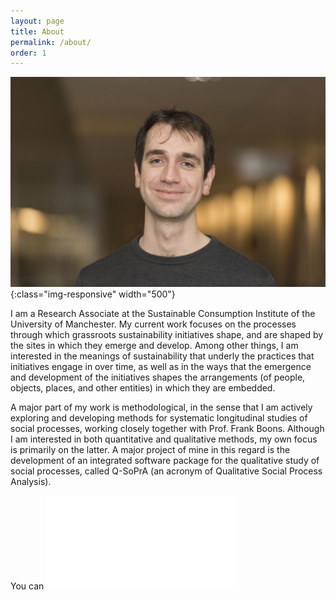 ```yaml
---
layout: page
title: About
permalink: /about/
order: 1
---
```


![Me](/assets/images/Me.png){:class="img-responsive" width="500"}

I am a Research Associate at the Sustainable Consumption Institute of the University of Manchester. My current work focuses on the processes through which grassroots sustainability initiatives shape, and are shaped by the sites in which they emerge and develop. Among other things, I am interested in the meanings of sustainability that underly the practices that initiatives engage in over time, as well as in the ways that the emergence and development of the initiatives shapes the arrangements (of people, objects, places, and other entities) in which they are embedded. 

A major part of my work is methodological, in the sense that I am actively exploring and developing methods for systematic longitudinal studies of social processes, working closely together with Prof. Frank Boons. Although I am interested in both quantitative and qualitative methods, my own focus is primarily on the latter. A major project of mine in this regard is the development of an integrated software package for the qualitative study of social processes, called Q-SoPrA (an acronym of Qualitative Social Process Analysis).

You can ![download my CV here.](/assets/documents/Wouter_Spekkink_CV_2018-07.pdf)
